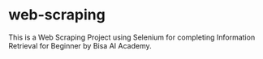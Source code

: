 # web-scraping

This is a Web Scraping Project using Selenium for completing Information Retrieval for Beginner by Bisa AI Academy.
